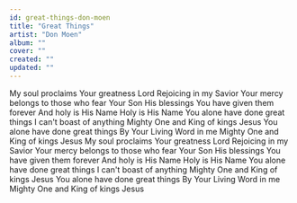 ```yaml
---
id: great-things-don-moen
title: "Great Things"
artist: "Don Moen"
album: ""
cover: ""
created: ""
updated: ""
---
```


My soul proclaims Your greatness Lord
Rejoicing in my Savior
Your mercy belongs to those who fear Your Son
His blessings You have given them forever
And holy is His Name
Holy is His Name
You alone have done great things
I can't boast of anything
Mighty One and King of kings Jesus
You alone have done great things
By Your Living Word in me
Mighty One and King of kings Jesus
My soul proclaims Your greatness Lord
Rejoicing in my Savior
Your mercy belongs to those who fear Your Son
His blessings You have given them forever
And holy is His Name
Holy is His Name
You alone have done great things
I can't boast of anything
Mighty One and King of kings Jesus
You alone have done great things
By Your Living Word in me
Mighty One and King of kings Jesus